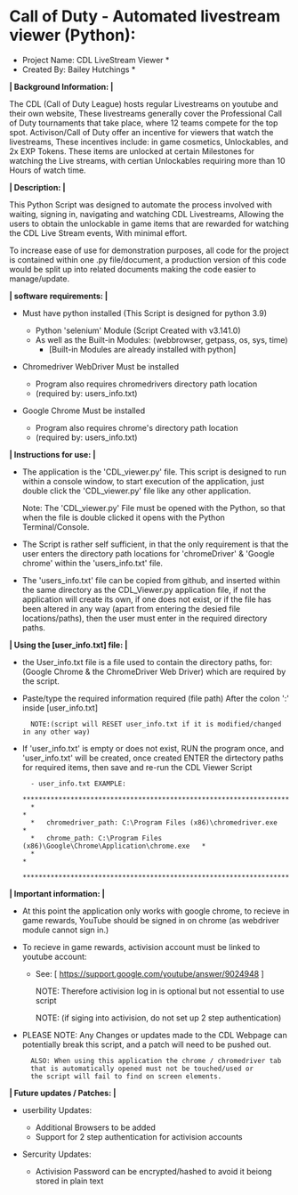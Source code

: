 # Call of Duty - Automated livestream viewer (Python):

* Project Name:  CDL LiveStream Viewer *
* Created By: Bailey Hutchings *

<b>| Background Information: |</b>

The CDL (Call of Duty League) hosts regular Livestreams on youtube and their own website, 
These livestreams generally cover the Professional Call of Duty tournaments that take place, 
where 12 teams compete for the top spot. Activison/Call of Duty offer an incentive for viewers 
that watch the livestreams, These incentives include: in game cosmetics, Unlockables, 
and 2x EXP Tokens. These items are unlocked at certain Milestones for watching the Live streams, 
with certian Unlockables requiring more than 10 Hours of watch time.


<b>| Description: |</b>

This Python Script was designed to automate the process involved with waiting, signing in, 
navigating and watching CDL Livestreams, Allowing the users to obtain the unlockable 
in game items that are rewarded for watching the CDL Live Stream events, With minimal effort.

To increase ease of use for demonstration purposes, all code for the project is contained
within one .py file/document, a production version of this code would be split up into related documents
making the code easier to manage/update.


<b>| software requirements: |</b>

- Must have python installed (This Script is designed for python 3.9)
	- Python 'selenium' Module (Script Created with v3.141.0)
	- As well as the Built-in Modules: (webbrowser, getpass, os, sys, time)
		- [Built-in Modules are already installed with python]

- Chromedriver WebDriver Must be installed
	- Program also requires chromedrivers directory path location 
	- (required by: users_info.txt)

- Google Chrome Must be installed
	- Program also requires chrome's directory path location 
	- (required by: users_info.txt)


<b>| Instructions for use: |</b>

- The application is the 'CDL_viewer.py' file. This script is designed to run within a console window, to start execution of the
  application, just double click the 'CDL_viewer.py' file like any other application.
  
  	Note: The 'CDL_viewer.py' File must be opened with the Python, so that when the file is double clicked it opens with the 	       Python Terminal/Console.
  
- The Script is rather self sufficient, in that the only requirement is that the user enters the directory path locations for     'chromeDriver' & 'Google chrome' within the 'users_info.txt' file.

- The 'users_info.txt' file can be copied from github, and inserted within the same directory as the CDL_Viewer.py application       file, if not the application will create its own, if one does not exist, or if the file has been altered in any way (apart         from entering the desied file locations/paths), then the user must enter in the required directory paths.
	

<b>| Using the [user_info.txt] file: |</b>

- the User_info.txt file is a file used to contain the directory paths,
for: (Google Chrome & the ChromeDriver Web Driver) which are required by the script.

- Paste/type the required information required (file path) After the colon ':' inside [user_info.txt]

	  	NOTE:(script will RESET user_info.txt if it is modified/changed in any other way)

- If 'user_info.txt' is empty or does not exist, RUN the program once, and 'user_info.txt' 
will be created, once created ENTER the dirtectory paths for required items, 
then save and re-run the CDL Viewer Script

		- user_info.txt EXAMPLE:
		************************************************************************************
		*                                                                                  *
		*	chromedriver_path: C:\Program Files (x86)\chromedriver.exe                 *
		*	chrome_path: C:\Program Files (x86)\Google\Chrome\Application\chrome.exe   *
		*                                                                                  *
		************************************************************************************


<b>| Important information: |</b>

- At this point the application only works with google chrome, to recieve in game rewards,
 YouTube should be signed in on chrome (as webdriver module cannot sign in.)
  
- To recieve in game rewards, activision account must be linked to youtube account:
	- See: [ https://support.google.com/youtube/answer/9024948 ]

	 	NOTE: Therefore activision log in is optional but not essential to use script
	 	
	 	NOTE: (if siging into activision, do not set up 2 step authentication)

- PLEASE NOTE: Any Changes or updates made to the CDL Webpage can potentially break 
this script, and a patch will need to be pushed out.
			
		ALSO: When using this application the chrome / chromedriver tab 
		that is automatically opened must not be touched/used or
		the script will fail to find on screen elements.

	
<b>| Future updates / Patches: |</b>

- userbility Updates:
	- Additional Browsers to be added
	- Support for 2 step authentication for activision accounts

- Sercurity Updates:
	- Activision Password can be encrypted/hashed to avoid it beiong stored in plain text
